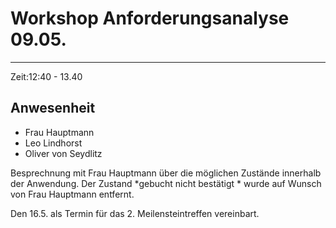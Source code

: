 # Workshop Anforderungsanalyse 09.05. #
----------

Zeit:12:40 - 13.40 

## Anwesenheit ##

- Frau Hauptmann
- Leo Lindhorst
- Oliver von Seydlitz

Besprechnung mit Frau Hauptmann über die möglichen Zustände innerhalb der Anwendung. Der Zustand *gebucht nicht bestätigt * wurde auf Wunsch von Frau Hauptmann entfernt. 

Den 16.5. als Termin für das 2. Meilensteintreffen vereinbart. 
